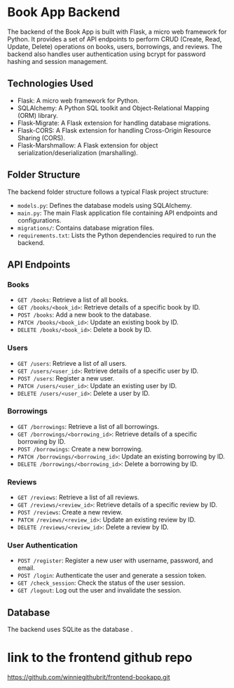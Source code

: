 # Book App Backend

The backend of the Book App is built with Flask, a micro web framework for Python. It provides a set of API endpoints to perform CRUD (Create, Read, Update, Delete) operations on books, users, borrowings, and reviews. The backend also handles user authentication using bcrypt for password hashing and session management.

## Technologies Used

- Flask: A micro web framework for Python.
- SQLAlchemy: A Python SQL toolkit and Object-Relational Mapping (ORM) library.
- Flask-Migrate: A Flask extension for handling database migrations.
- Flask-CORS: A Flask extension for handling Cross-Origin Resource Sharing (CORS).
- Flask-Marshmallow: A Flask extension for object serialization/deserialization (marshalling).

## Folder Structure

The backend folder structure follows a typical Flask project structure:

- `models.py`: Defines the database models using SQLAlchemy.
- `main.py`: The main Flask application file containing API endpoints and configurations.
- `migrations/`: Contains database migration files.
- `requirements.txt`: Lists the Python dependencies required to run the backend.

## API Endpoints

### Books

- `GET /books`: Retrieve a list of all books.
- `GET /books/<book_id>`: Retrieve details of a specific book by ID.
- `POST /books`: Add a new book to the database.
- `PATCH /books/<book_id>`: Update an existing book by ID.
- `DELETE /books/<book_id>`: Delete a book by ID.

### Users

- `GET /users`: Retrieve a list of all users.
- `GET /users/<user_id>`: Retrieve details of a specific user by ID.
- `POST /users`: Register a new user.
- `PATCH /users/<user_id>`: Update an existing user by ID.
- `DELETE /users/<user_id>`: Delete a user by ID.

### Borrowings

- `GET /borrowings`: Retrieve a list of all borrowings.
- `GET /borrowings/<borrowing_id>`: Retrieve details of a specific borrowing by ID.
- `POST /borrowings`: Create a new borrowing.
- `PATCH /borrowings/<borrowing_id>`: Update an existing borrowing by ID.
- `DELETE /borrowings/<borrowing_id>`: Delete a borrowing by ID.

### Reviews

- `GET /reviews`: Retrieve a list of all reviews.
- `GET /reviews/<review_id>`: Retrieve details of a specific review by ID.
- `POST /reviews`: Create a new review.
- `PATCH /reviews/<review_id>`: Update an existing review by ID.
- `DELETE /reviews/<review_id>`: Delete a review by ID.

### User Authentication

- `POST /register`: Register a new user with username, password, and email.
- `POST /login`: Authenticate the user and generate a session token.
- `GET /check_session`: Check the status of the user session.
- `GET /logout`: Log out the user and invalidate the session.

## Database

The backend uses SQLite as the database .

# link to the frontend github repo
https://github.com/winniegithubrit/frontend-bookapp.git

